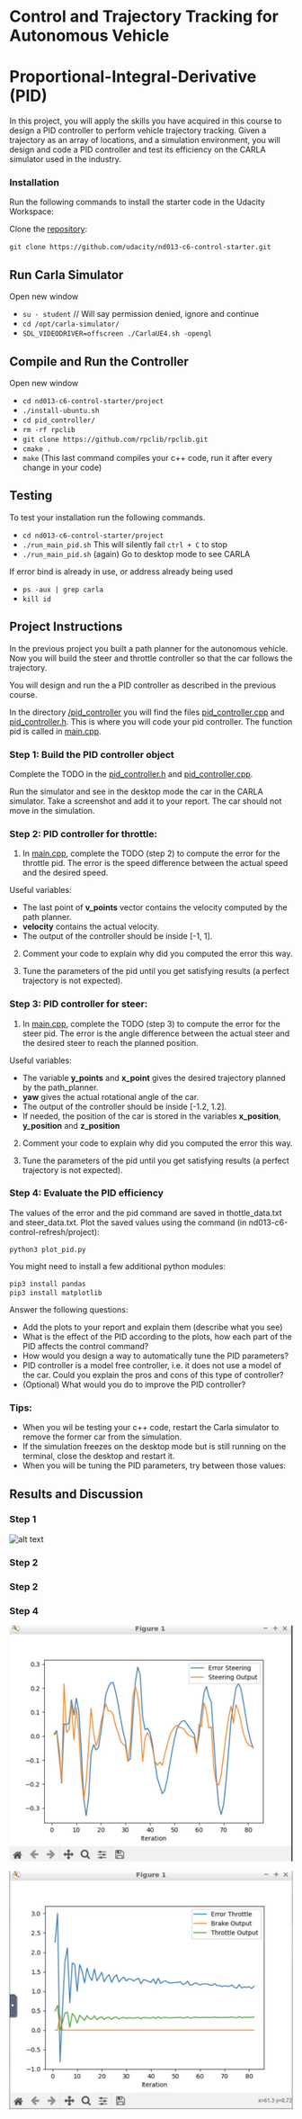 # Control and Trajectory Tracking for Autonomous Vehicle

# Proportional-Integral-Derivative (PID)

In this project, you will apply the skills you have acquired in this course to design a PID controller to perform vehicle trajectory tracking. Given a trajectory as an array of locations, and a simulation environment, you will design and code a PID controller and test its efficiency on the CARLA simulator used in the industry.

### Installation

Run the following commands to install the starter code in the Udacity Workspace:

Clone the <a href="https://github.com/udacity/nd013-c6-control-starter/tree/master" target="_blank">repository</a>:

`git clone https://github.com/udacity/nd013-c6-control-starter.git`

## Run Carla Simulator

Open new window

* `su - student`
// Will say permission denied, ignore and continue
* `cd /opt/carla-simulator/`
* `SDL_VIDEODRIVER=offscreen ./CarlaUE4.sh -opengl`

## Compile and Run the Controller

Open new window

* `cd nd013-c6-control-starter/project`
* `./install-ubuntu.sh`
* `cd pid_controller/`
* `rm -rf rpclib`
* `git clone https://github.com/rpclib/rpclib.git`
* `cmake .`
* `make` (This last command compiles your c++ code, run it after every change in your code)

## Testing

To test your installation run the following commands.

* `cd nd013-c6-control-starter/project`
* `./run_main_pid.sh`
This will silently fail `ctrl + C` to stop
* `./run_main_pid.sh` (again)
Go to desktop mode to see CARLA

If error bind is already in use, or address already being used

* `ps -aux | grep carla`
* `kill id`


## Project Instructions

In the previous project you built a path planner for the autonomous vehicle. Now you will build the steer and throttle controller so that the car follows the trajectory.

You will design and run the a PID controller as described in the previous course.

In the directory [/pid_controller](https://github.com/udacity/nd013-c6-control-starter/tree/master/project/pid_controller)  you will find the files [pid_controller.cpp](https://github.com/udacity/nd013-c6-control-starter/blob/master/project/pid_controller/pid_controller.cpp)  and [pid_controller.h](https://github.com/udacity/nd013-c6-control-starter/blob/master/project/pid_controller/pid_controller.h). This is where you will code your pid controller.
The function pid is called in [main.cpp](https://github.com/udacity/nd013-c6-control-starter/blob/master/project/pid_controller/main.cpp).

### Step 1: Build the PID controller object
Complete the TODO in the [pid_controller.h](https://github.com/udacity/nd013-c6-control-starter/blob/master/project/pid_controller/pid_controller.h) and [pid_controller.cpp](https://github.com/udacity/nd013-c6-control-starter/blob/master/project/pid_controller/pid_controller.cpp).

Run the simulator and see in the desktop mode the car in the CARLA simulator. Take a screenshot and add it to your report. The car should not move in the simulation.
### Step 2: PID controller for throttle:
1) In [main.cpp](https://github.com/udacity/nd013-c6-control-starter/blob/master/project/pid_controller/main.cpp), complete the TODO (step 2) to compute the error for the throttle pid. The error is the speed difference between the actual speed and the desired speed.

Useful variables:
- The last point of **v_points** vector contains the velocity computed by the path planner.
- **velocity** contains the actual velocity.
- The output of the controller should be inside [-1, 1].

2) Comment your code to explain why did you computed the error this way.

3) Tune the parameters of the pid until you get satisfying results (a perfect trajectory is not expected).

### Step 3: PID controller for steer:
1) In [main.cpp](https://github.com/udacity/nd013-c6-control-starter/blob/master/project/pid_controller/main.cpp), complete the TODO (step 3) to compute the error for the steer pid. The error is the angle difference between the actual steer and the desired steer to reach the planned position.

Useful variables:
- The variable **y_points** and **x_point** gives the desired trajectory planned by the path_planner.
- **yaw** gives the actual rotational angle of the car.
- The output of the controller should be inside [-1.2, 1.2].
- If needed, the position of the car is stored in the variables **x_position**, **y_position** and **z_position**

2) Comment your code to explain why did you computed the error this way.

3) Tune the parameters of the pid until you get satisfying results (a perfect trajectory is not expected).

### Step 4: Evaluate the PID efficiency
The values of the error and the pid command are saved in thottle_data.txt and steer_data.txt.
Plot the saved values using the command (in nd013-c6-control-refresh/project):

```
python3 plot_pid.py
```

You might need to install a few additional python modules: 

```
pip3 install pandas
pip3 install matplotlib
```

Answer the following questions:
- Add the plots to your report and explain them (describe what you see)
- What is the effect of the PID according to the plots, how each part of the PID affects the control command?
- How would you design a way to automatically tune the PID parameters?
- PID controller is a model free controller, i.e. it does not use a model of the car. Could you explain the pros and cons of this type of controller?
- (Optional) What would you do to improve the PID controller?


### Tips:

- When you wil be testing your c++ code, restart the Carla simulator to remove the former car from the simulation.
- If the simulation freezes on the desktop mode but is still running on the terminal, close the desktop and restart it.
- When you will be tuning the PID parameters, try between those values:



## Results and Discussion

### Step 1

![alt text](https://github.com/zbakin/Udacity_Self_Driving_Control/blob/master/step%201.png "Step 1 - no movement")


### Step 2


### Step 2


### Step 4

![alt text](https://github.com/zbakin/Udacity_Self_Driving_Control/blob/master/final_plot1.png "Step 4 - steering error")


![alt text](https://github.com/zbakin/Udacity_Self_Driving_Control/blob/master/final_plot2.png "Step 4 - throttle error")




